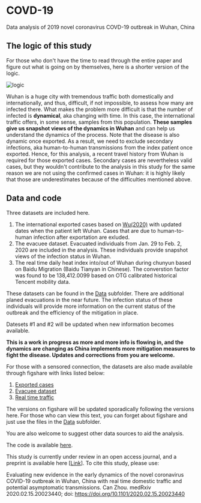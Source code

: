# COVD-19
Data analysis of 2019 novel coronavirus COVD-19 outbreak in Wuhan, China

## The logic of this study
For those who don't have the time to read through the entire paper and figure out what is going on by themselves, here is a shorter version of the logic.

![logic](https://hvoltbb.github.io/pics/logic.png)

Wuhan is a huge city with tremendous traffic both domestically and internationally, and thus, difficult, if not impossible, to assess how many are infected there. What makes the problem more difficult is that the number of infected is __dynamical__, aka changing with time. In this case, the international traffic offers, in some sense, samples from this population. __These samples give us snapshot views of the dynamics in Wuhan__ and can help us understand the dynamics of the process.  Note that the disease is also dynamic once exported. As a result, we need to exclude secondary infections, aka human-to-human transmissions from the index patient once exported. Hence, for this analysis, a recent travel history from Wuhan is required for those exported cases. Secondary cases are nevertheless valid cases, but they wouldn't contribute to the analysis in this study for the same reason we are not using the confirmed cases in Wuhan: it is highly likely that those are underestimates because of the difficulties mentioned above.  

## Data and code
Three datasets are included here.
1. The international exported cases based on [Wu(2020)](https://doi.org/10.1016/S0140-6736(20)30260-9) with updated dates when the patient left Wuhan. Cases that are due to human-to-human infection after exportation are exluded.
2. The evacuee dataset. Evacuated individuals from Jan. 29 to Feb. 2, 2020 are included in the analysis. These individuals provide snapshot views of the infection status in Wuhan.
3. The real time daily heat index into/out of Wuhan during chunyun based on Baidu Migration (Baidu Tianyan in Chinese). The converstion factor was found to be 138,412.0099 based on OTG calibrated historical Tencent mobility data.

These datasets can be found in the [Data](https://github.com/HVoltBb/2019nCov/blob/master/data/) subfolder. There are additional planed evacuations in the near future. The infection status of these individuals will provide more information on the current status of the outbreak and the efficiency of the mitigation in place.

Datesets #1 and #2 will be updated when new information becomes available.

**This is a work in progress as more and more info is flowing in, and the dynamics are changing as China implements more mitigation measures to fight the disease. Updates and corrections from you are welcome.** 

For those with a sensored connection, the datasets are also made available through figshare with links listed below:
1. [Exported cases](https://doi.org/10.6084/m9.figshare.11859198.v1)
2. [Evacuee dataset](https://doi.org/10.6084/m9.figshare.11859207.v1)
3. [Real time traffic](https://doi.org/10.6084/m9.figshare.11859210.v1)

The versions on figshare will be updated sporadically following the versions here. For those who can view this text, you can forget about figshare and just use the files in the [Data](https://github.com/HVoltBb/2019nCov/blob/master/data/) subfolder. 

You are also welcome to suggest other data sources to aid the analysis.

The code is available [here](https://github.com/HVoltBb/2019nCov/blob/master/src/).

This study is currently under review in an open access journal, and a preprint is available here \[[Link](https://www.medrxiv.org/content/10.1101/2020.02.15.20023440v2)\]. To cite this study, please use:


Evaluating new evidence in the early dynamics of the novel coronavirus COVID-19 outbreak in Wuhan, China with real time domestic traffic and potential asymptomatic transmissions. Can Zhou. medRxiv 2020.02.15.20023440; doi: https://doi.org/10.1101/2020.02.15.20023440
